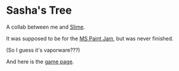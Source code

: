 # Sasha's Tree

A collab between me and [Slime](http://gamejolt.com/profile/slime/76946).

It was supposed to be for the [MS Paint Jam](http://jams.gamejolt.io/mspaintjam), but was never finished.

(So I guess it's vaporware???)

And here is the [game page](http://gamejolt.com/games/sasha-s-tree/72995).
